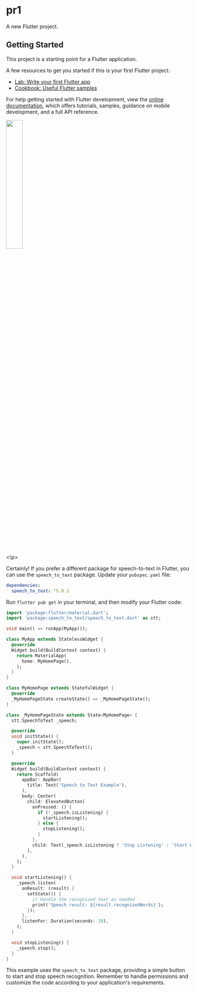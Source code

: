 # pr1

A new Flutter project.

## Getting Started

This project is a starting point for a Flutter application.

A few resources to get you started if this is your first Flutter project:

- [Lab: Write your first Flutter app](https://docs.flutter.dev/get-started/codelab)
- [Cookbook: Useful Flutter samples](https://docs.flutter.dev/cookbook)

For help getting started with Flutter development, view the
[online documentation](https://docs.flutter.dev/), which offers tutorials,
samples, guidance on mobile development, and a full API reference.


<p>

<img src = https://user-images.githubusercontent.com/120082183/218687403-19330d1e-57ea-4b50-92c8-9d7126ee68fe.png  height=30% width=30%>

<\p>


Certainly! If you prefer a different package for speech-to-text in Flutter, you can use the `speech_to_text` package. Update your `pubspec.yaml` file:

```yaml
dependencies:
  speech_to_text: ^5.0.1
```

Run `flutter pub get` in your terminal, and then modify your Flutter code:

```dart
import 'package:flutter/material.dart';
import 'package:speech_to_text/speech_to_text.dart' as stt;

void main() => runApp(MyApp());

class MyApp extends StatelessWidget {
  @override
  Widget build(BuildContext context) {
    return MaterialApp(
      home: MyHomePage(),
    );
  }
}

class MyHomePage extends StatefulWidget {
  @override
  _MyHomePageState createState() => _MyHomePageState();
}

class _MyHomePageState extends State<MyHomePage> {
  stt.SpeechToText _speech;

  @override
  void initState() {
    super.initState();
    _speech = stt.SpeechToText();
  }

  @override
  Widget build(BuildContext context) {
    return Scaffold(
      appBar: AppBar(
        title: Text('Speech to Text Example'),
      ),
      body: Center(
        child: ElevatedButton(
          onPressed: () {
            if (!_speech.isListening) {
              startListening();
            } else {
              stopListening();
            }
          },
          child: Text(_speech.isListening ? 'Stop Listening' : 'Start Listening'),
        ),
      ),
    );
  }

  void startListening() {
    _speech.listen(
      onResult: (result) {
        setState(() {
          // Handle the recognized text as needed
          print('Speech result: ${result.recognizedWords}');
        });
      },
      listenFor: Duration(seconds: 10),
    );
  }

  void stopListening() {
    _speech.stop();
  }
}
```

This example uses the `speech_to_text` package, providing a simple button to start and stop speech recognition. Remember to handle permissions and customize the code according to your application's requirements.